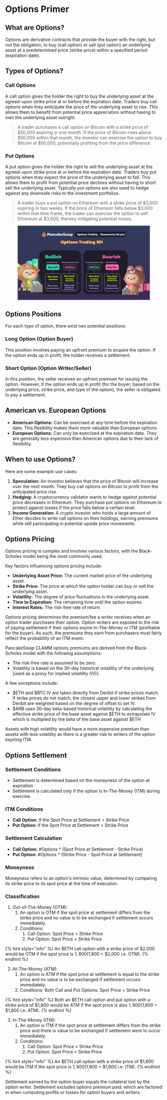 # Options Primer

## What are Options?

Options are derivative contracts that provide the buyer with the right, but not the obligation, to buy (call option) or sell (put option) an underlying asset at a predetermined price (strike price) within a specified period (expiration date).

## Types of Options?

### Call Options

A call option gives the holder the right to buy the underlying asset at the agreed-upon strike price at or before the expiration date. Traders buy call options when they anticipate the price of the underlying asset to rise. This allows them to benefit from potential price appreciation without having to own the underlying asset outright.

> A trader purchases a call option on Bitcoin with a strike price of $50,000 expiring in one month. If the price of Bitcoin rises above $50,000 within that month, the investor can exercise the option to buy Bitcoin at $50,000, potentially profiting from the price difference.

### Put Options

A put option gives the holder the right to sell the underlying asset at the agreed-upon strike price at or before the expiration date. Traders buy put options when they expect the price of the underlying asset to fall. This allows them to profit from potential price declines without having to short sell the underlying asset. Typically put options are also used to hedge against any downside risks to the investment portfolios.

> A trader buys a put option on Ethereum with a strike price of $3,000 expiring in two weeks. If the price of Ethereum falls below $3,000 within that time frame, the trader can exercise the option to sell Ethereum at $3,000, thereby mitigating potential losses.

<figure><img src="../../.gitbook/assets/trading-campaign (2).jpg" alt=""><figcaption></figcaption></figure>

## Options Positions

For each type of option, there exist two potential positions:

### **Long Option (Option Buyer)**&#x20;

This position involves paying an upfront premium to acquire the option. If the option ends up in profit, the holder receives a settlement.

### **Short Option (Option Writer/Seller)**

In this position, the seller receives an upfront premium for issuing the option. However, if the option ends up in profit (for the buyer; based on the underlying price, strike price, and type of the option), the seller is obligated to pay a settlement.

## American vs. European Options

* **American Options:** Can be exercised at any time before the expiration date. This flexibility makes them more valuable than European options.
* **European Options:** Can only be exercised at the expiration date. They are generally less expensive than American options due to their lack of flexibility.

## When to use Options?

Here are some example use cases:

1. **Speculation:** An investor believes that the price of Bitcoin will increase over the next month. They buy call options on Bitcoin to profit from the anticipated price rise.
2. **Hedging:** A cryptocurrency validator wants to hedge against potential price decreases in Ethereum. They purchase put options on Ethereum to protect against losses if the price falls below a certain level.
3. **Income Generation:** A crypto investor who holds a large amount of Ether decides to write call options on their holdings, earning premiums while still participating in potential upside price movements.

## Options Pricing

Options pricing is complex and involves various factors, with the Black-Scholes model being the most commonly used.&#x20;

Key factors influencing options pricing include:

* **Underlying Asset Price:** The current market price of the underlying asset.
* **Strike Price:** The price at which the option holder can buy or sell the underlying asset.
* **Volatility:** The degree of price fluctuations in the underlying asset.&#x20;
* **Time to Expiration:** The remaining time until the option expires.
* **Interest Rates:** The risk-free rate of return.

Options pricing determines the premium/fee a writer receives when an option trader purchases their option. Option writers are exposed to the risk of paying settlement if their options expire In-The-Money or ITM (profitable for the buyer). As such, the premiums they earn from purchasers must fairly reflect the probability of an ITM event.

PancakeSwap CLAMM options premiums are derived from the Black-Scholes model with the following assumptions:

* The risk-free rate is assumed to be zero.
* Volatility is based on the 30-day historical volatility of the underlying \[used as a proxy for implied volatility (IV)].

A few exceptions include:

* $ETH and $BTC IV are taken directly from Deribit if strike prices match. If strike prices do not match, the closest upper and lower strikes from Deribit are weighted based on the degree of offset to set IV.
* $ARB uses 30-day beta-based historical volatility by calculating the effective strike price of the base asset against $ETH to extrapolate IV which is multiplied by the beta of the base asset against $ETH

Assets with high volatility would have a more expensive premium than assets with less volatility as there is a greater risk to writers of the option expiring ITM.

## Options Settlement

### Settlement Conditions

* Settlement is determined based on the moneyness of the option at expiration.
* Settlement is calculated only if the option is In-The-Money (ITM) during exercise.

### ITM Conditions

* **Call Option:** If the Spot Price at Settlement > Strike Price
* **Put Option:** If the Spot Price at Settlement < Strike Price

### Settlement Calculation

* **Call Option:** #Options \* (Spot Price at Settlement - Strike Price)
* **Put Option:** #Options \* (Strike Price - Spot Price at Settlement)

### Moneyness

Moneyness refers to an option's intrinsic value, determined by comparing its strike price to its spot price at the time of execution.

### Classification

1. Out-of-The-Money (OTM):
   1. An option is OTM if the spot price at settlement differs from the strike price and no value is to be exchanged if settlement occurs immediately.
   2. Conditions:
      1. Call Option: Spot Price < Strike Price
      2. Put Option: Spot Price > Strike Price

{% hint style="info" %}
An $ETH call option with a strike price of $2,000 would be OTM if the spot price is $1,800 ($1,800 < $2,000 i.e. OTM).
{% endhint %}

2. At-The-Money (ATM):
   1. An option is ATM if the spot price at settlement is equal to the strike price and no value is to be exchanged if settlement occurs immediately.
   2. Conditions: Both Call and Put Options: Spot Price = Strike Price

{% hint style="info" %}
Both an $ETH call option and put option with a strike price of $1,800 would be ATM if the spot price is also $1,800 ($1,800 = $1,800 i.e. ATM).
{% endhint %}

3. In-The-Money (ITM):
   1. An option is ITM if the spot price at settlement differs from the strike price and there is value to be exchanged if settlement were to occur immediately.
   2. Conditions:
      1. Call Option: Spot Price > Strike Price
      2. Put Option: Spot Price < Strike Price

{% hint style="info" %}
An $ETH call option with a strike price of $1,600 would be ITM if the spot price is $1,800 ($1,800 > $1,600 i.e. ITM).
{% endhint %}

Settlement earned by the option buyer equals the collateral lost by the option writer. Settlement excludes options premium paid, which are factored in when computing profits or losses for option buyers and writers.
